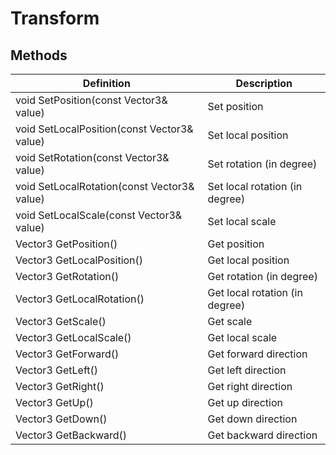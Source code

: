 # Transform

## Methods
| Definition | Description |
|-|-|
void SetPosition(const Vector3& value) | Set position
void SetLocalPosition(const Vector3& value) | Set local position
void SetRotation(const Vector3& value) | Set rotation (in degree)
void SetLocalRotation(const Vector3& value) | Set local rotation (in degree)
void SetLocalScale(const Vector3& value) | Set local scale
Vector3 GetPosition() | Get position
Vector3 GetLocalPosition() | Get local position
Vector3 GetRotation() | Get rotation (in degree)
Vector3 GetLocalRotation() | Get local rotation (in degree)
Vector3 GetScale() | Get scale
Vector3 GetLocalScale() | Get local scale
Vector3 GetForward() | Get forward direction
Vector3 GetLeft() | Get left direction
Vector3 GetRight() | Get right direction
Vector3 GetUp() | Get up direction
Vector3 GetDown() | Get down direction
Vector3 GetBackward() | Get backward direction
